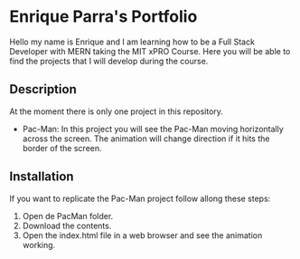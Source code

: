 # Enrique Parra's Portfolio

Hello my name is Enrique and I am learning how to be a Full Stack Developer with MERN taking the MIT xPRO Course. Here you will be able to find the projects that I will develop during the course.

## Description

At the moment there is only one project in this repository.
- Pac-Man: In this project you will see the Pac-Man moving horizontally across the screen. The animation will change direction if it hits the border of the screen.

## Installation

If you want to replicate the Pac-Man project follow allong these steps:
1. Open de PacMan folder.
2. Download the contents.
3. Open the index.html file in a web browser and see the animation working.





